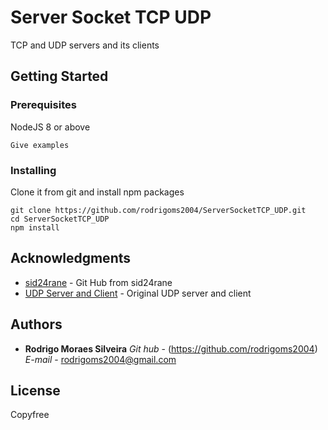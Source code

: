 # Server Socket TCP UDP

TCP and UDP servers and its clients

## Getting Started



### Prerequisites

NodeJS 8 or above

```
Give examples
```

### Installing

Clone it from git and install npm packages

```
git clone https://github.com/rodrigoms2004/ServerSocketTCP_UDP.git
cd ServerSocketTCP_UDP
npm install

```

## Acknowledgments

* [sid24rane](https://gist.github.com/sid24rane) - Git Hub from sid24rane
* [UDP Server and Client](https://gist.github.com/sid24rane/6e6698e93360f2694e310dd347a2e2eb) - Original UDP server and client




## Authors

* **Rodrigo Moraes Silveira**
*Git hub* - (https://github.com/rodrigoms2004)
*E-mail*  - rodrigoms2004@gmail.com

## License

Copyfree

